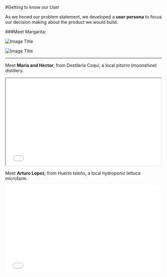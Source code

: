 #Getting to know our User


As we honed our problem statement, we developed a **user persona** to focus our decision making about the product we would build.


###Meet Margarita:


![Image Title]( http://cl.ly/image/1s0r422L3r2D/Personas%20-%20SME.001.jpg)

![Image Title]( http://cl.ly/image/3V3U0J0q1j1x/unnamed%20copy%203.png)

----

Meet **Maria and Hector**, from Destilería Coqui, a local pitorro (moonshine) distillery.

<iframe src="//player.vimeo.com/video/97998504" width="500" height="281" webkitallowfullscreen mozallowfullscreen allowfullscreen></iframe>

Meet **Arturo Lopez**, from Huerto Isleño, a local hydroponic lettuce microfarm.


<iframe src="//player.vimeo.com/video/98038700" width="500" height="281" frameborder="0" webkitallowfullscreen mozallowfullscreen allowfullscreen></iframe> <p>


